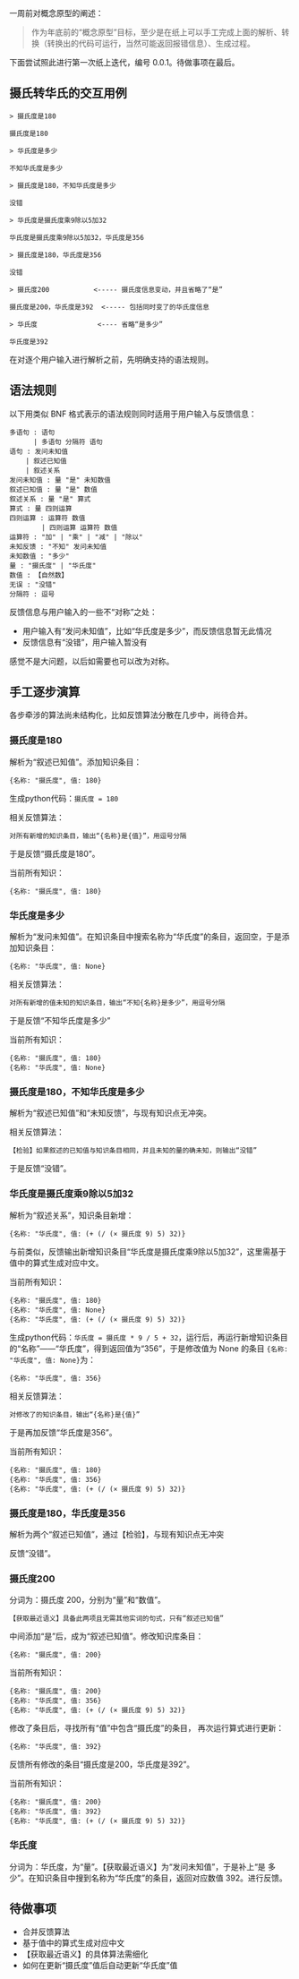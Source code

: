 一周前对概念原型的阐述：

> 作为年底前的“概念原型”目标，至少是在纸上可以手工完成上面的解析、转换（转换出的代码可运行，当然可能返回报错信息）、生成过程。

下面尝试照此进行第一次纸上迭代，编号 0.0.1。待做事项在最后。

## 摄氏转华氏的交互用例

```
> 摄氏度是180

摄氏度是180

> 华氏度是多少

不知华氏度是多少

> 摄氏度是180，不知华氏度是多少

没错

> 华氏度是摄氏度乘9除以5加32

华氏度是摄氏度乘9除以5加32，华氏度是356

> 摄氏度是180，华氏度是356

没错

> 摄氏度200           <----- 摄氏度信息变动，并且省略了“是”

摄氏度是200，华氏度是392  <----- 包括同时变了的华氏度信息

> 华氏度               <---- 省略“是多少”

华氏度是392
```

在对逐个用户输入进行解析之前，先明确支持的语法规则。

## 语法规则

以下用类似 BNF 格式表示的语法规则同时适用于用户输入与反馈信息：
```bnf
多语句 : 语句
      | 多语句 分隔符 语句
语句 : 发问未知值
    | 叙述已知值
    | 叙述关系
发问未知值 : 量 "是" 未知数值
叙述已知值 : 量 "是" 数值
叙述关系 : 量 "是" 算式
算式 : 量 四则运算
四则运算 : 运算符 数值
        | 四则运算 运算符 数值
运算符 : "加" | "乘" | "减" | "除以"
未知反馈 : "不知" 发问未知值
未知数值 : "多少"
量 : "摄氏度" | "华氏度"
数值 : 【自然数】
无误 : "没错"
分隔符 : 逗号
```

反馈信息与用户输入的一些不“对称”之处：
- 用户输入有“发问未知值”，比如“华氏度是多少”，而反馈信息暂无此情况
- 反馈信息有“没错”，用户输入暂没有

感觉不是大问题，以后如需要也可以改为对称。

## 手工逐步演算

各步牵涉的算法尚未结构化，比如反馈算法分散在几步中，尚待合并。

### 摄氏度是180

解析为“叙述已知值”。添加知识条目：
```
{名称: "摄氏度", 值: 180}
```

生成python代码：`摄氏度 = 180`

相关反馈算法：
```
对所有新增的知识条目，输出“{名称}是{值}”，用逗号分隔
```

于是反馈“摄氏度是180”。

当前所有知识：
```
{名称: "摄氏度", 值: 180}
```

### 华氏度是多少

解析为“发问未知值”。在知识条目中搜索名称为“华氏度”的条目，返回空，于是添加知识条目：
```
{名称: "华氏度", 值: None}
```
相关反馈算法：
```
对所有新增的值未知的知识条目，输出“不知{名称}是多少”，用逗号分隔
```
于是反馈“不知华氏度是多少”

当前所有知识：
```
{名称: "摄氏度", 值: 180}
{名称: "华氏度", 值: None}
```

### 摄氏度是180，不知华氏度是多少

解析为“叙述已知值”和“未知反馈”，与现有知识点无冲突。

相关反馈算法：
```
【检验】如果叙述的已知值与知识条目相同，并且未知的量的确未知，则输出“没错”
```

于是反馈“没错”。

### 华氏度是摄氏度乘9除以5加32

解析为“叙述关系”，知识条目新增：
```
{名称: "华氏度", 值: (+ (/ (× 摄氏度 9) 5) 32)}
```

与前类似，反馈输出新增知识条目“华氏度是摄氏度乘9除以5加32”，这里需基于值中的算式生成对应中文。

当前所有知识：
```
{名称: "摄氏度", 值: 180}
{名称: "华氏度", 值: None}
{名称: "华氏度", 值: (+ (/ (× 摄氏度 9) 5) 32)}
```

生成python代码：`华氏度 = 摄氏度 * 9 / 5 + 32`，运行后，再运行新增知识条目的“名称”——“华氏度”，得到返回值为“356”，于是修改值为 None 的条目 `{名称: "华氏度", 值: None}`为：
```
{名称: "华氏度", 值: 356}
```
相关反馈算法：
```
对修改了的知识条目，输出“{名称}是{值}”
```

于是再加反馈“华氏度是356”。

当前所有知识：
```
{名称: "摄氏度", 值: 180}
{名称: "华氏度", 值: 356}
{名称: "华氏度", 值: (+ (/ (× 摄氏度 9) 5) 32)}
```

### 摄氏度是180，华氏度是356

解析为两个“叙述已知值”，通过【检验】，与现有知识点无冲突

反馈“没错”。

### 摄氏度200

分词为：摄氏度 200，分别为“量”和“数值”。
```
【获取最近语义】具备此两项且无需其他实词的句式，只有“叙述已知值”
```

中间添加“是”后，成为“叙述已知值”。修改知识库条目：
```
{名称: "摄氏度", 值: 200}
```

当前所有知识：
```
{名称: "摄氏度", 值: 200}
{名称: "华氏度", 值: 356}
{名称: "华氏度", 值: (+ (/ (× 摄氏度 9) 5) 32)}
```

修改了条目后，寻找所有“值”中包含“摄氏度”的条目， 再次运行算式进行更新：
```
{名称: "华氏度", 值: 392}
```

反馈所有修改的条目“摄氏度是200，华氏度是392”。

当前所有知识：
```
{名称: "摄氏度", 值: 200}
{名称: "华氏度", 值: 392}
{名称: "华氏度", 值: (+ (/ (× 摄氏度 9) 5) 32)}
```

### 华氏度

分词为：华氏度，为“量”。【获取最近语义】为“发问未知值”，于是补上“是 多少”。在知识条目中搜到名称为“华氏度”的条目，返回对应数值 392。进行反馈。


## 待做事项

- 合并反馈算法
- 基于值中的算式生成对应中文
- 【获取最近语义】的具体算法需细化
- 如何在更新“摄氏度”值后自动更新“华氏度”值
